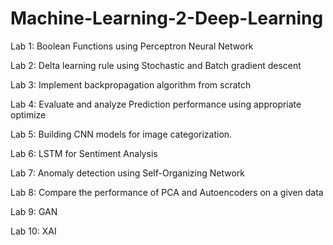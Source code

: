 # Machine-Learning-2-Deep-Learning

Lab 1: Boolean Functions using Perceptron Neural Network

Lab 2: Delta learning rule using Stochastic and Batch gradient descent

Lab 3: Implement backpropagation algorithm from scratch

Lab 4: Evaluate and analyze Prediction performance using appropriate optimize

Lab 5: Building CNN models for image categorization.

Lab 6: LSTM for Sentiment Analysis

Lab 7: Anomaly detection using Self-Organizing Network

Lab 8: Compare the performance of PCA and Autoencoders on a given data

Lab 9: GAN

Lab 10: XAI
